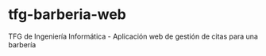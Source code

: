 # tfg-barberia-web
TFG de Ingeniería Informática - Aplicación web de gestión de citas para una barbería
